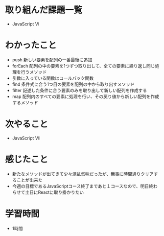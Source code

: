 # 取り組んだ課題一覧
- JavaScript VI 

# わかったこと
- push 新しい要素を配列の一番最後に追加
- forEach 配列の中の要素を1つずつ取り出して、全ての要素に繰り返し同じ処理を行うメソッド
- 引数に入っている関数はコールバック関数
- find 条件式に合う1つ目の要素を配列の中から取り出すメソッド
- filter 記述した条件に合う要素のみを取り出して新しい配列を作成する
- map 配列内のすべての要素に処理を行い、その戻り値から新しい配列を作成するメソッド

# 次やること
- JavaScript VII 

# 感じたこと
- 新たなメソッドが出てきて少々混乱気味だったが、無事に時間通りクリアすることが出来た
- 今週の目標であるJavaScriptコース終了まであと１コースなので、明日終わらせて土日にReactに取り掛かりたい

# 学習時間
- 1時間
